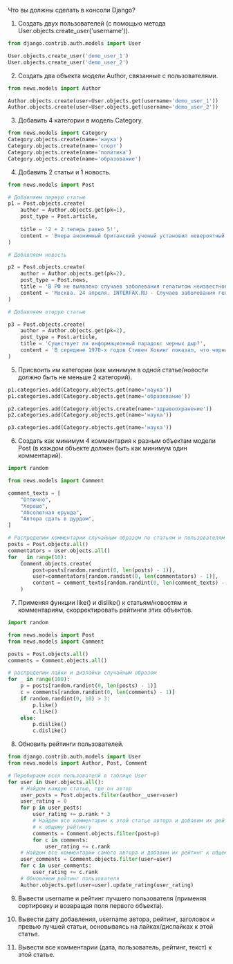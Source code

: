 Что вы должны сделать в консоли Django?

1. Создать двух пользователей (с помощью метода User.objects.create_user('username')).

```python
from django.contrib.auth.models import User

User.objects.create_user('demo_user_1')
User.objects.create_user('demo_user_2')
```

2. Создать два объекта модели Author, связанные с пользователями.

```python
from news.models import Author

Author.objects.create(user=User.objects.get(username='demo_user_1'))
Author.objects.create(user=User.objects.get(username='demo_user_2'))
```


3. Добавить 4 категории в модель Category.

```python
from news.models import Category
Category.objects.create(name='наука')
Category.objects.create(name='спорт')
Category.objects.create(name='политика')
Category.objects.create(name='образование')
```


4. Добавить 2 статьи и 1 новость.

```python
from news.models import Post

# Добавляем первую статью
p1 = Post.objects.create(
	author = Author.objects.get(pk=1),
	post_type = Post.article,
	
    title = '2 + 2 теперь равно 5!',
    content = 'Вчера анонимный британский ученый установил невероятный факт: 2 + 2 = 5. Сделать такое шокирующее открытие ему помогли витаминки, которые он купил на Бэйкер-стрит в одном широко известном в узких кругах доме.'
)

# Добавляем новость

p2 = Post.objects.create(
	author = Author.objects.get(pk=2),
	post_type = Post.news,
    title = 'В РФ не выявлено случаев заболевания гепатитом неизвестного происхождения',
    content = 'Москва. 24 апреля. INTERFAX.RU - Случаев заболевания гепатитом неизвестного происхождения, выявленным в нескольких странах Европы и Америке, в России не зафиксировано, сообщили в воскресенье в Роспотребнадзоре.'
)

# Добавляем вторую статью

p3 = Post.objects.create(
	author = Author.objects.get(pk=2),
	post_type = Post.article,
    title = 'Существует ли информационный парадокс черных дыр?',
    content = 'В середине 1970-х годов Стивен Хокинг показал, что черные дыры не только поглощают вещество из окружающего пространства, но и излучают. Природа этого излучения такова, что оно в принципе не может нести никакой информации. Но в квантовой механике информация не может пропасть бесследно — получается противоречие, которое называют информационным парадоксом черных дыр. Попытки разрешить этот парадокс предпринимаются до сих пор — например, в марте была опубликована очередная статья на эту тему. При этом не все физики-теоретики согласны с тем, что парадокс вообще существует. Обо всем этом мы поговорили с директором мюнхенского Института физики Макса Планка Георгием Двали.'
)
```

5. Присвоить им категории (как минимум в одной статье/новости должно быть не меньше 2 категорий).
```python
p1.categories.add(Category.objects.get(name='наука'))
p1.categories.add(Category.objects.get(name='образование'))

p2.categories.add(Category.objects.create(name='здравоохранение'))
p2.categories.add(Category.objects.get(name='наука'))

p3.categories.add(Category.objects.get(name='наука'))
```

6. Создать как минимум 4 комментария к разным объектам модели Post (в каждом объекте должен быть как минимум один комментарий).

```python
import random

from news.models import Comment

comment_texts = [
    "Отлично",
    "Хорошо",
    "Абсолютная ерунда",
    "Автора сдать в дурдом",
]

# Распределим комментарии случайным образом по статьям и пользователям
posts = Post.objects.all()
commentators = User.objects.all()
for _ in range(10):
    Comment.objects.create(
        post=posts[random.randint(0, len(posts) - 1)],
        user=commentators[random.randint(0, len(commentators) - 1)],
        content = comment_texts[random.randint(0, len(comment_texts) - 1)]
    )

```

7. Применяя функции like() и dislike() к статьям/новостям и комментариям, скорректировать рейтинги этих объектов.
```python
import random

from news.models import Post
from news.models import Comment

posts = Post.objects.all()
comments = Comment.objects.all()

# распределим лайки и дизлайки случайным образом
for _ in range(100):
    p = posts[random.randint(0, len(posts) - 1)]
    c = comments[random.randint(0, len(comments) - 1)]
    if random.randint(0, 10) > 3:
        p.like()
        c.like()
    else:
        p.dislike()
        c.dislike()

```

8. Обновить рейтинги пользователей.
```python
from django.contrib.auth.models import User
from news.models import Author, Post, Comment

# Перебираем всех пользователй в таблице User
for user in User.objects.all():
    # Найдем каждую статью, где он автор
    user_posts = Post.objects.filter(author__user=user)
    user_rating = 0
    for p in user_posts:
        user_rating += p.rank * 3
        # Найдем все комментарии к этой статье автора и добавим их рейтинг
        # к общему рейтингу
        comments = Comment.objects.filter(post=p)
        for c in comments:
            user_rating += c.rank
    # Найдем все комментарии самого автора и добавим их рейтинг к общему
    user_comments = Comment.objects.filter(user=user)
    for c in user_comments:
        user_rating += c.rank
    # Обновляем рейтинг пользователя
    Author.objects.get(user=user).update_rating(user_rating)
```

9. Вывести username и рейтинг лучшего пользователя (применяя сортировку и возвращая поля первого объекта).


10. Вывести дату добавления, username автора, рейтинг, заголовок и превью лучшей статьи, основываясь на лайках/дислайках к этой статье.


11. Вывести все комментарии (дата, пользователь, рейтинг, текст) к этой статье.

